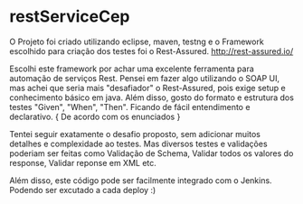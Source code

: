 # restServiceCep

O Projeto foi criado utilizando eclipse, maven, testng e o Framework escolhido para criação dos testes foi o Rest-Assured. http://rest-assured.io/

Escolhi este framework por achar uma excelente ferramenta para automação de serviços Rest. Pensei em fazer algo utilizando o SOAP UI, mas achei que seria mais "desafiador" o Rest-Assured, pois exige setup e conhecimento básico em java. Além disso, gosto do formato e estrutura dos testes "Given", "When", "Then". Ficando de fácil entendimento e declarativo. { De acordo com os enunciados } 

Tentei seguir exatamente o desafio proposto, sem adicionar muitos detalhes e complexidade ao testes. Mas diversos testes e validações poderiam ser feitas como Validação de Schema, Validar todos os valores do response, Validar reponse em XML etc.

Além disso, este código pode ser facilmente integrado com o Jenkins. Podendo ser excutado a cada deploy :)
